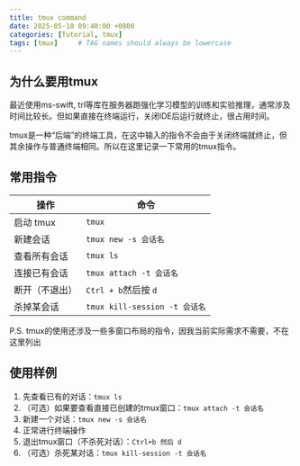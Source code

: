 ```yaml
---
title: tmux command
date: 2025-05-10 09:40:00 +0800
categories: [Tutorial, tmux]
tags: [tmux]     # TAG names should always be lowercase
---
```

## 为什么要用tmux

最近使用ms-swift, trl等库在服务器跑强化学习模型的训练和实验推理，通常涉及时间比较长。但如果直接在终端运行，关闭IDE后运行就终止，很占用时间。

tmux是一种“后端”的终端工具，在这中输入的指令不会由于关闭终端就终止，但其余操作与普通终端相同。所以在这里记录一下常用的tmux指令。

## 常用指令

| 操作           | 命令                            |
| -------------- | ------------------------------- |
| 启动 tmux      | `tmux`                        |
| 新建会话       | `tmux new -s 会话名`          |
| 查看所有会话   | `tmux ls`                     |
| 连接已有会话   | `tmux attach -t 会话名`       |
| 断开（不退出） | `Ctrl + b`然后按 `d`        |
| 杀掉某会话     | `tmux kill-session -t 会话名` |

P.S. tmux的使用还涉及一些多窗口布局的指令，因我当前实际需求不需要，不在这里列出

## 使用样例

1. 先查看已有的对话：`tmux ls`
2. （可选）如果要查看直接已创建的tmux窗口：`tmux attach -t 会话名`
3. 新建一个对话：`tmux new -s 会话名`
4. 正常进行终端操作
5. 退出tmux窗口（不杀死对话）：`Ctrl+b 然后 d`
6. （可选）杀死某对话：`tmux kill-session -t 会话名`
